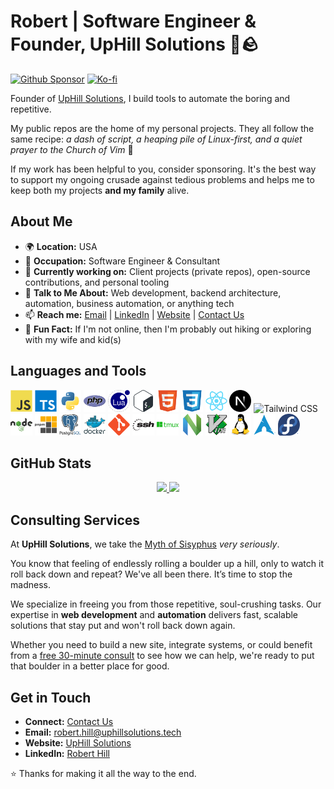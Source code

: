 # Robert | Software Engineer & Founder, UpHill Solutions 🤜🪨
[![Github Sponsor](https://img.shields.io/badge/GitHub%20Sponsor-❤️-blue?style=for-the-badge)](https://github.com/sponsors/uhs-robert) 
[![Ko-fi](https://img.shields.io/badge/ko--fi-buy%20me%20a%20coffee-darkgreen?logo=ko-fi&logoColor=white&style=for-the-badge)](https://ko-fi.com/uphillsolutions)

Founder of [UpHill Solutions](https://uphillsolutions.tech), I build tools to automate the boring and repetitive.

My public repos are the home of my personal projects. They all follow the same recipe: _a dash of script, a heaping pile of Linux-first, and a quiet prayer to the Church of Vim_ 🙏

If my work has been helpful to you, consider sponsoring. It's the best way to support my ongoing crusade against tedious problems and helps me to keep both my projects **and my family** alive.

## About Me

- 🌍 **Location:** USA
- 💼 **Occupation:** Software Engineer & Consultant
- 🔭 **Currently working on:** Client projects (private repos), open-source contributions, and personal tooling
- 🧠 **Talk to Me About:** Web development, backend architecture, automation, business automation, or anything tech  
- 📫 **Reach me:** [Email](mailto:robert.hill@uphillsolutions.tech) | [LinkedIn](https://www.linkedin.com/in/robert-hill-a6a189125/) | [Website](https://uphillsolutions.tech) | [Contact Us](https://uphillsolutions.tech/contact-us/)
- 🥾 **Fun Fact:** If I'm not online, then I'm probably out hiking or exploring with my wife and kid(s)
  
## Languages and Tools

<p align="left">
  <!-- Core Languages -->
  <img src="https://raw.githubusercontent.com/devicons/devicon/master/icons/javascript/javascript-original.svg" alt="JavaScript" width="35" height="35"/>
  <img src="https://raw.githubusercontent.com/devicons/devicon/master/icons/typescript/typescript-original.svg" alt="TypeScript" width="35" height="35"/>
  <img src="https://raw.githubusercontent.com/devicons/devicon/master/icons/python/python-original.svg" alt="Python" width="35" height="35"/>
  <img src="https://raw.githubusercontent.com/devicons/devicon/master/icons/php/php-original.svg" alt="PHP" width="35" height="35"/>
  <img src="https://raw.githubusercontent.com/devicons/devicon/master/icons/lua/lua-original.svg" alt="Lua" width="35" height="35"/>
  <img src="https://raw.githubusercontent.com/devicons/devicon/master/icons/bash/bash-original.svg" alt="Shell" width="35" height="35"/>

  <!-- Web & Frontend -->
  <img src="https://raw.githubusercontent.com/devicons/devicon/master/icons/html5/html5-original.svg" alt="HTML5" width="35" height="35"/>
  <img src="https://raw.githubusercontent.com/devicons/devicon/master/icons/css3/css3-original.svg" alt="CSS3" width="35" height="35"/>
  <img src="https://raw.githubusercontent.com/devicons/devicon/master/icons/react/react-original.svg" alt="React" width="35" height="35"/>
  <img src="https://raw.githubusercontent.com/devicons/devicon/master/icons/nextjs/nextjs-original.svg" alt="Nextjs" width="35" height="35"/>
  <img src="https://www.vectorlogo.zone/logos/tailwindcss/tailwindcss-icon.svg" alt="Tailwind CSS" width="35" height="35"/>
  <img src="https://raw.githubusercontent.com/devicons/devicon/master/icons/nodejs/nodejs-original-wordmark.svg" alt="Node.js" width="35" height="35"/>
  <img src="https://raw.githubusercontent.com/devicons/devicon/master/icons/pnpm/pnpm-original-wordmark.svg" alt="pnpm" width="35" height="35"/>

  <!-- Development Tools -->
  <img src="https://raw.githubusercontent.com/devicons/devicon/master/icons/postgresql/postgresql-original-wordmark.svg" alt="PostgreSQL" width="35" height="35"/>
  <img src="https://raw.githubusercontent.com/devicons/devicon/master/icons/docker/docker-original-wordmark.svg" alt="Docker" width="35" height="35"/>
  <img src="https://raw.githubusercontent.com/devicons/devicon/master/icons/git/git-original.svg" alt="Git" width="35" height="35"/>
  <img src="https://raw.githubusercontent.com/devicons/devicon/master/icons/ssh/ssh-original-wordmark.svg" alt="SSH" width="35" height="35"/>
  <img src="https://raw.githubusercontent.com/devicons/devicon/master/icons/tmux/tmux-plain-wordmark.svg" alt="Tmux" width="35" height="35"/>

  <!-- Editors -->
  <img src="https://raw.githubusercontent.com/devicons/devicon/master/icons/neovim/neovim-original.svg" alt="Neovim" width="35" height="35"/>
  <img src="https://raw.githubusercontent.com/devicons/devicon/master/icons/vim/vim-original.svg" alt="Vim" width="35" height="35"/>

  <!-- Operating Systems -->
  <img src="https://raw.githubusercontent.com/devicons/devicon/master/icons/linux/linux-original.svg" alt="Linux" width="35" height="35"/>
  <img src="https://raw.githubusercontent.com/devicons/devicon/master/icons/archlinux/archlinux-original.svg" alt="ArchLinux" width="35" height="35"/>
  <img src="https://raw.githubusercontent.com/devicons/devicon/master/icons/fedora/fedora-original.svg" alt="Fedora" width="35" height="35"/>
</p>


## GitHub Stats

<p align=center >
  <a href="https://github.com/uhs-robert">
    <img height="180em" src="https://github-readme-stats-eight-theta.vercel.app/api?username=uhs-robert&show_icons=true&theme=ayu-mirage&include_all_commits=true&count_private=true"/>
    <img height="180em" src="https://github-readme-stats-eight-theta.vercel.app/api/top-langs/?username=uhs-robert&layout=compact&langs_count=8&theme=ayu-mirage&count_private=true"/>
  </a>
</p>


## Consulting Services
At **UpHill Solutions**, we take the [Myth of Sisyphus](https://en.wikipedia.org/wiki/Sisyphus) _very seriously_. 

You know that feeling of endlessly rolling a boulder up a hill, only to watch it roll back down and repeat? We've all been there. It’s time to stop the madness.

We specialize in freeing you from those repetitive, soul-crushing tasks. Our expertise in **web development** and **automation** delivers fast, scalable solutions that stay put and won't roll back down again.

Whether you need to build a new site, integrate systems, or could benefit from a [free 30-minute consult](https://uphillsolutions.tech/contact-us/) to see how we can help, we're ready to put that boulder in a better place for good.

## Get in Touch

- **Connect:** [Contact Us](https://uphillsolutions.tech/contact-us/)
- **Email:** robert.hill@uphillsolutions.tech
- **Website:** [UpHill Solutions](https://uphillsolutions.tech)
- **LinkedIn:** [Robert Hill](https://www.linkedin.com/in/robert-hill-a6a189125/)

⭐️ Thanks for making it all the way to the end.
